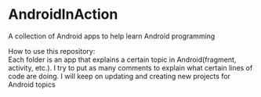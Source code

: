 # AndroidInAction
A collection of Android apps to help learn Android programming

How to use this repository:<br/>
Each folder is an app that explains a certain topic in Android(fragment, activity, etc.). 
I try to put as many comments to explain what certain lines of code are doing.
I will keep on updating and creating new projects for Android topics


